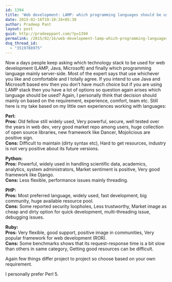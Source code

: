 ```yaml
---
id: 1394
title: 'Web development: LAMP: which programming languages should be used: Some thoughts'
date: 2015-02-16T19:10:34+05:30
author: Pradeep Pant
layout: post
guid: http://pradeeppant.com/?p=1394
permalink: /2015/02/16/web-development-lamp-which-programming-languages-should-be-used-some-thoughts/
dsq_thread_id:
  - "3519788975"
---
```

Now a days people keep asking which technology stack to be used for web development (LAMP, Java, Microsoft) and finally which programming language mainly server-side. Most of the expert says that use whichever you like and comfortable and I totally agree. If you intend to use Java and Microsoft based env then you don&#8217;t have much choice but if you are using LAMP stack then you have a lot of options so question again arises which language should be used? Again, I personally think that decision should mainly on based on the requirement, experience, comfort, team etc. Still here is my take based on my little own experiences working with languages:

**Perl:**  
**Pros:** Old fellow still widely used, Very powerful, secure, well tested over the years in web dev, very good market repo among users, huge collection of open source libraries, new framework like Dancer, Mojolicious are positive sign.  
**Cons:** Difficult to maintain (dirty syntax etc), Hard to get resources, industry is not very positive about its future versions.

**Python:**  
**Pros:** Powerful, widely used in handling scientific data, academics, analytics, system administrators, Market sentiment is positive, Very good framework like Django.  
**Cons:** Less flexible, performance issues mainly threading.

**PHP:**  
**Pros:** Most preferred language, widely used, fast development, big community, huge available resource pool.  
**Cons:** Some reported security loopholes, Less trustworthy, Market image as cheap and dirty option for quick development, multi-threading issue, debugging issues.

**Ruby:**  
**Pros:** Very flexible, good support, positive image in communities, Very popular framework for web development (ROR).  
**Cons:** Some benchmarks shows that its request-response time is a bit slow than others in same category, Getting good resources can be difficult.

Again few things differ project to project so choose based on your own requirement.

I personally prefer Perl 5.